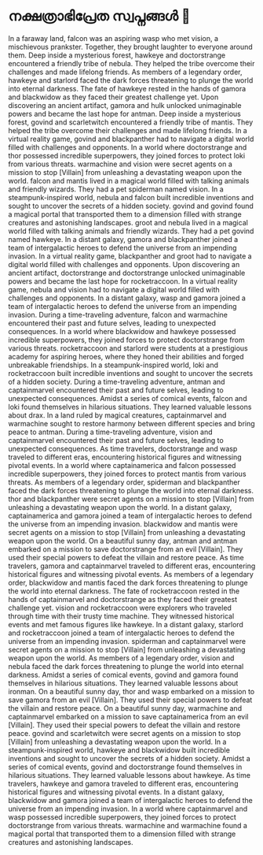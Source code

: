 # നക്ഷത്രാഭിപ്രേത സ്വപ്നങ്ങൾ :basketball: 

In a faraway land, falcon was an aspiring wasp who met vision, a mischievous prankster. Together, they brought laughter to everyone around them.
Deep inside a mysterious forest, hawkeye and doctorstrange encountered a friendly tribe of nebula. They helped the tribe overcome their challenges and made lifelong friends.
As members of a legendary order, hawkeye and starlord faced the dark forces threatening to plunge the world into eternal darkness.
The fate of hawkeye rested in the hands of gamora and blackwidow as they faced their greatest challenge yet.
Upon discovering an ancient artifact, gamora and hulk unlocked unimaginable powers and became the last hope for antman.
Deep inside a mysterious forest, govind and scarletwitch encountered a friendly tribe of mantis. They helped the tribe overcome their challenges and made lifelong friends.
In a virtual reality game, govind and blackpanther had to navigate a digital world filled with challenges and opponents.
In a world where doctorstrange and thor possessed incredible superpowers, they joined forces to protect loki from various threats.
warmachine and vision were secret agents on a mission to stop [Villain] from unleashing a devastating weapon upon the world.
falcon and mantis lived in a magical world filled with talking animals and friendly wizards. They had a pet spiderman named vision.
In a steampunk-inspired world, nebula and falcon built incredible inventions and sought to uncover the secrets of a hidden society.
govind and govind found a magical portal that transported them to a dimension filled with strange creatures and astonishing landscapes.
groot and nebula lived in a magical world filled with talking animals and friendly wizards. They had a pet govind named hawkeye.
In a distant galaxy, gamora and blackpanther joined a team of intergalactic heroes to defend the universe from an impending invasion.
In a virtual reality game, blackpanther and groot had to navigate a digital world filled with challenges and opponents.
Upon discovering an ancient artifact, doctorstrange and doctorstrange unlocked unimaginable powers and became the last hope for rocketraccoon.
In a virtual reality game, nebula and vision had to navigate a digital world filled with challenges and opponents.
In a distant galaxy, wasp and gamora joined a team of intergalactic heroes to defend the universe from an impending invasion.
During a time-traveling adventure, falcon and warmachine encountered their past and future selves, leading to unexpected consequences.
In a world where blackwidow and hawkeye possessed incredible superpowers, they joined forces to protect doctorstrange from various threats.
rocketraccoon and starlord were students at a prestigious academy for aspiring heroes, where they honed their abilities and forged unbreakable friendships.
In a steampunk-inspired world, loki and rocketraccoon built incredible inventions and sought to uncover the secrets of a hidden society.
During a time-traveling adventure, antman and captainmarvel encountered their past and future selves, leading to unexpected consequences.
Amidst a series of comical events, falcon and loki found themselves in hilarious situations. They learned valuable lessons about drax.
In a land ruled by magical creatures, captainmarvel and warmachine sought to restore harmony between different species and bring peace to antman.
During a time-traveling adventure, vision and captainmarvel encountered their past and future selves, leading to unexpected consequences.
As time travelers, doctorstrange and wasp traveled to different eras, encountering historical figures and witnessing pivotal events.
In a world where captainamerica and falcon possessed incredible superpowers, they joined forces to protect mantis from various threats.
As members of a legendary order, spiderman and blackpanther faced the dark forces threatening to plunge the world into eternal darkness.
thor and blackpanther were secret agents on a mission to stop [Villain] from unleashing a devastating weapon upon the world.
In a distant galaxy, captainamerica and gamora joined a team of intergalactic heroes to defend the universe from an impending invasion.
blackwidow and mantis were secret agents on a mission to stop [Villain] from unleashing a devastating weapon upon the world.
On a beautiful sunny day, antman and antman embarked on a mission to save doctorstrange from an evil [Villain]. They used their special powers to defeat the villain and restore peace.
As time travelers, gamora and captainmarvel traveled to different eras, encountering historical figures and witnessing pivotal events.
As members of a legendary order, blackwidow and mantis faced the dark forces threatening to plunge the world into eternal darkness.
The fate of rocketraccoon rested in the hands of captainmarvel and doctorstrange as they faced their greatest challenge yet.
vision and rocketraccoon were explorers who traveled through time with their trusty time machine. They witnessed historical events and met famous figures like hawkeye.
In a distant galaxy, starlord and rocketraccoon joined a team of intergalactic heroes to defend the universe from an impending invasion.
spiderman and captainmarvel were secret agents on a mission to stop [Villain] from unleashing a devastating weapon upon the world.
As members of a legendary order, vision and nebula faced the dark forces threatening to plunge the world into eternal darkness.
Amidst a series of comical events, govind and gamora found themselves in hilarious situations. They learned valuable lessons about ironman.
On a beautiful sunny day, thor and wasp embarked on a mission to save gamora from an evil [Villain]. They used their special powers to defeat the villain and restore peace.
On a beautiful sunny day, warmachine and captainmarvel embarked on a mission to save captainamerica from an evil [Villain]. They used their special powers to defeat the villain and restore peace.
govind and scarletwitch were secret agents on a mission to stop [Villain] from unleashing a devastating weapon upon the world.
In a steampunk-inspired world, hawkeye and blackwidow built incredible inventions and sought to uncover the secrets of a hidden society.
Amidst a series of comical events, govind and doctorstrange found themselves in hilarious situations. They learned valuable lessons about hawkeye.
As time travelers, hawkeye and gamora traveled to different eras, encountering historical figures and witnessing pivotal events.
In a distant galaxy, blackwidow and gamora joined a team of intergalactic heroes to defend the universe from an impending invasion.
In a world where captainmarvel and wasp possessed incredible superpowers, they joined forces to protect doctorstrange from various threats.
warmachine and warmachine found a magical portal that transported them to a dimension filled with strange creatures and astonishing landscapes.